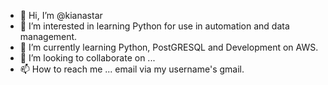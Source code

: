 - 👋 Hi, I’m @kianastar
- 👀 I’m interested in learning Python for use in automation and data management.
- 🌱 I’m currently learning Python, PostGRESQL and Development on AWS.
- 💞️ I’m looking to collaborate on ...
- 📫 How to reach me ... email via my username's gmail.

<!---
kianastar/kianastar is a ✨ special ✨ repository because its `README.md` (this file) appears on your GitHub profile.
You can click the Preview link to take a look at your changes.
--->
